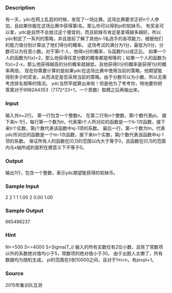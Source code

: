 
### Description

有一天，ydc在网上乱逛的时候，发现了一场比赛。这场比赛要求正好n个人参加，且如果你能在这场比赛中获得第i名，那么你可以得到pi的软妹币。
有奖金可以拿，ydc是自然不会放过这个便宜的，而且软妹币肯定是拿得越多越好。所以ydc制定了一系列的策略，并且提前了解了其他n-1名选手的各项能力，根据他们的能力值分别计算出了他们得分的概率。
这场考试的满分为1分，最低为0分，分数可以为任意小数。对于第i个人，他得x分的概率，与函数fi(x)成正比。
如果一个人的函数为f(x)=2，那么他获得任意分数的概率都是相等的；如果一个人的函数为f(x)=2-x，那么他获得越高的分的概率就越低，且他获得0分的概率是获得1分的概率两倍。
现在你需要计算的是如果ydc在这场比赛中使用当前的策略，他期望能得到多少的奖金，从而决定是否采用当前的策略。由于分数可以为小数，所以无需考虑排名相等的情况。
ydc当然早就算出来啦！但是他为了考考你，特地要你把答案对于998244353（7*17*2^23+1，一个质数）取模之后再输出来。


### Input
输入共n+2行。
第一行包含一个整数n。
在第二行有n个整数，第i个数代表pi。
接下来n-1行，每行第一个数为ti，代表第i个人所对应的函数是一个ti-1次函数，接下来ti个实数，第j个数代表该函数中xj-1项的系数。
最后一行，第一个数为tn，代表ydc所对应的函数是一个tn-1次函数，接下来tn个实数，第j个数代表该函数中xj-1项的系数。
保证所有人的函数在[0,1]的范围以内大于等于0，且函数在[0,1]的范围内与x轴所成的面积在模意义下不等于0。

### Output
输出1行，包含一个整数，表示ydc期望能获得的软妹币。

### Sample Input
2
2 1
1 1.00
2 0.00 1.00
### Sample Output
665496237
### Hint
N<=500
S<=4000
S=Sigma(T_i)
输入的所有实数仅有2位小数，且除了常数项以外的系数绝对值均小于5，常数项的绝对值小于30。
由于出题人太懒了，所有数据均为随机生成。
pi的范围在0到10000之间，且对于1≤i<n，有pi≥pi+1。

### Source
2015年集训队互测